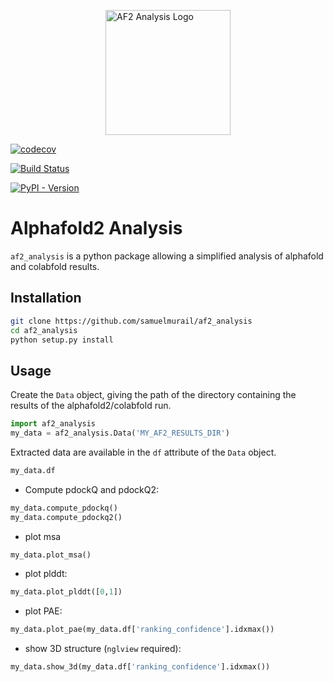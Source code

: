 <img src="https://raw.githubusercontent.com/samuelmurail/af2_analysis/master/docs/source/logo.jpeg" alt="AF2 Analysis Logo" width="200"
style="display: block; margin: auto;"/>

[![codecov](https://codecov.io/gh/samuelmurail/af2_analysis/graph/badge.svg?token=WOJYQKKOP7)](https://codecov.io/gh/samuelmurail/af2_analysis)

[![Build Status](https://dev.azure.com/samuelmurailRPBS/af2_analysis/_apis/build/status%2Fsamuelmurail.af2_analysis?branchName=main)](https://dev.azure.com/samuelmurailRPBS/af2_analysis/_build/latest?definitionId=2&branchName=main)

[![PyPI - Version](https://img.shields.io/pypi/v/af2-analysis)](https://pypi.org/project/af2-analysis/)

# Alphafold2 Analysis

`af2_analysis` is a python package allowing a simplified analysis of alphafold and colabfold results.

## Installation

```bash
git clone https://github.com/samuelmurail/af2_analysis
cd af2_analysis
python setup.py install
```


## Usage

Create the `Data` object, giving the path of the directory containing the results of the alphafold2/colabfold run. 

```python
import af2_analysis
my_data = af2_analysis.Data('MY_AF2_RESULTS_DIR')
```

Extracted data are available in the `df` attribute of the `Data` object. 

```python
my_data.df
```

- Compute pdockQ and pdockQ2:

```python
my_data.compute_pdockq()
my_data.compute_pdockq2()
```

- plot msa

```python
my_data.plot_msa()
```

- plot plddt:

```python
my_data.plot_plddt([0,1])
```

- plot PAE:

```python
my_data.plot_pae(my_data.df['ranking_confidence'].idxmax())
```

- show 3D structure (`nglview` required):

```python
my_data.show_3d(my_data.df['ranking_confidence'].idxmax())
```
